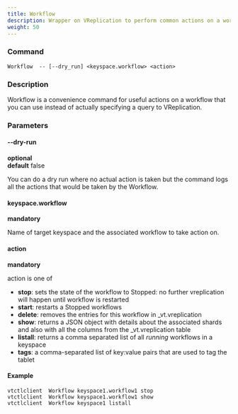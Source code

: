 ```yaml
---
title: Workflow
description: Wrapper on VReplication to perform common actions on a workflow
weight: 50
---
```


### Command

```
Workflow  -- [--dry_run] <keyspace.workflow> <action>
```

### Description

Workflow is a convenience command for useful actions on a workflow that you can use instead of
actually specifying a query to VReplication.

### Parameters

#### --dry-run
**optional**\
**default** false

<div class="cmd">
You can do a dry run where no actual action is taken but the command logs all the actions that would be taken by the Workflow.
</div>

#### keyspace.workflow
**mandatory**

<div class="cmd">
Name of target keyspace and the associated workflow to take action on.
</div>

#### action
**mandatory**

<div class="cmd">
action is one of

* **stop**: sets the state of the workflow to Stopped: no further vreplication will happen until workflow is restarted
* **start**: restarts a Stopped workflows
* **delete**: removes the entries for this workflow in \_vt.vreplication
* **show**: returns a JSON object with details about the associated shards and also with all the columns
    from the \_vt.vreplication table
* **listall**: returns a comma separated list of all *running* workflows in a keyspace
* **tags**: a comma-separated list of key:value pairs that are used to tag the tablet
</div>

#### Example
```
vtctlclient  Workflow keyspace1.workflow1 stop
vtctlclient  Workflow keyspace1.workflow1 show
vtctlclient  Workflow keyspace1 listall
```
